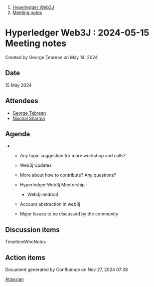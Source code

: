 1. [Hyperledger Web3J](index.html)
2. [Meeting notes](Meeting-notes_23101909.html)

# Hyperledger Web3J : 2024-05-15 Meeting notes

Created by George Ţebrean on May 14, 2024

## Date

15 May 2024

## Attendees

- [George Ţebrean](https://lf-hyperledger.atlassian.net/wiki/people/620128a9506317006b07342a?ref=confluence)
- [Nischal Sharma](https://lf-hyperledger.atlassian.net/wiki/people/63b4047c4bc858b303ce4eae?ref=confluence)

## Agenda

- - Any topic suggestion for more workshop and calls?
  - Web3j Updates
  - More about how to contribute? Any questions?
  - Hyperledger Web3j Mentorship - 
    
    - Web3j-android
  - Account abstraction in web3j
  - Major Issues to be discussed by the community

## Discussion items

TimeItemWhoNotes

## Action items

Document generated by Confluence on Nov 27, 2024 07:38

[Atlassian](http://www.atlassian.com/)
